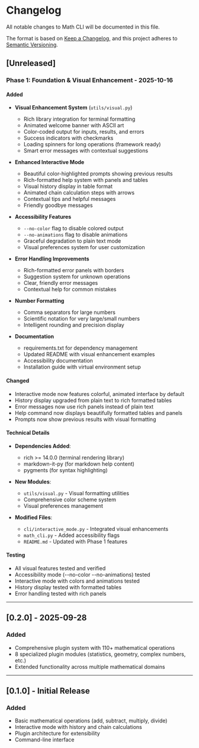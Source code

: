 # Changelog

All notable changes to Math CLI will be documented in this file.

The format is based on [Keep a Changelog](https://keepachangelog.com/en/1.0.0/),
and this project adheres to [Semantic Versioning](https://semver.org/spec/v2.0.0.html).

## [Unreleased]

### Phase 1: Foundation & Visual Enhancement - 2025-10-16

#### Added
- **Visual Enhancement System** (`utils/visual.py`)
  - Rich library integration for terminal formatting
  - Animated welcome banner with ASCII art
  - Color-coded output for inputs, results, and errors
  - Success indicators with checkmarks
  - Loading spinners for long operations (framework ready)
  - Smart error messages with contextual suggestions

- **Enhanced Interactive Mode**
  - Beautiful color-highlighted prompts showing previous results
  - Rich-formatted help system with panels and tables
  - Visual history display in table format
  - Animated chain calculation steps with arrows
  - Contextual tips and helpful messages
  - Friendly goodbye messages

- **Accessibility Features**
  - `--no-color` flag to disable colored output
  - `--no-animations` flag to disable animations
  - Graceful degradation to plain text mode
  - Visual preferences system for user customization

- **Error Handling Improvements**
  - Rich-formatted error panels with borders
  - Suggestion system for unknown operations
  - Clear, friendly error messages
  - Contextual help for common mistakes

- **Number Formatting**
  - Comma separators for large numbers
  - Scientific notation for very large/small numbers
  - Intelligent rounding and precision display

- **Documentation**
  - requirements.txt for dependency management
  - Updated README with visual enhancement examples
  - Accessibility documentation
  - Installation guide with virtual environment setup

#### Changed
- Interactive mode now features colorful, animated interface by default
- History display upgraded from plain text to rich formatted tables
- Error messages now use rich panels instead of plain text
- Help command now displays beautifully formatted tables and panels
- Prompts now show previous results with visual formatting

#### Technical Details
- **Dependencies Added**:
  - rich >= 14.0.0 (terminal rendering library)
  - markdown-it-py (for markdown help content)
  - pygments (for syntax highlighting)

- **New Modules**:
  - `utils/visual.py` - Visual formatting utilities
  - Comprehensive color scheme system
  - Visual preferences management

- **Modified Files**:
  - `cli/interactive_mode.py` - Integrated visual enhancements
  - `math_cli.py` - Added accessibility flags
  - `README.md` - Updated with Phase 1 features

#### Testing
- All visual features tested and verified
- Accessibility mode (--no-color --no-animations) tested
- Interactive mode with colors and animations tested
- History display tested with formatted tables
- Error handling tested with rich panels

---

## [0.2.0] - 2025-09-28

### Added
- Comprehensive plugin system with 110+ mathematical operations
- 8 specialized plugin modules (statistics, geometry, complex numbers, etc.)
- Extended functionality across multiple mathematical domains

---

## [0.1.0] - Initial Release

### Added
- Basic mathematical operations (add, subtract, multiply, divide)
- Interactive mode with history and chain calculations
- Plugin architecture for extensibility
- Command-line interface
